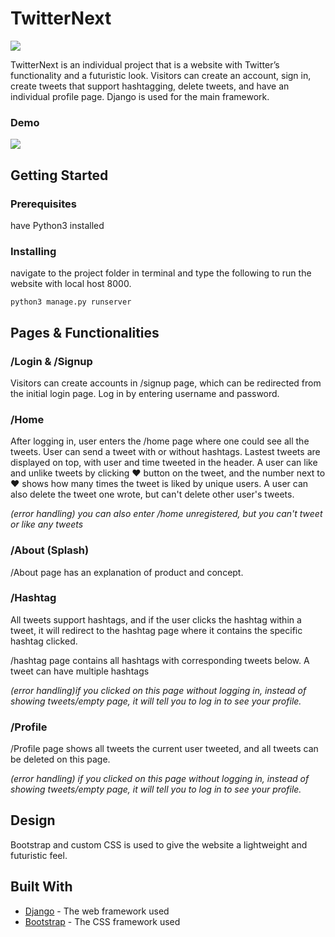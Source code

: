 # TwitterNext

![](TwitterNextEntry.gif)

TwitterNext is an individual project that is a website with Twitter’s functionality and a futuristic look. Visitors can create an account, sign in, create tweets that support hashtagging, delete tweets, and have an individual profile page. Django is used for the main framework.

### Demo

![](Demo.gif)

## Getting Started

### Prerequisites

have Python3 installed 

### Installing

navigate to the project folder in terminal and type the following to run the website with local host 8000.

```
python3 manage.py runserver
```

## Pages & Functionalities

### /Login & /Signup

Visitors can create accounts in /signup page, which can be redirected from the initial login page. Log in by entering username and password.

### /Home

After logging in, user enters the /home page where one could see all the tweets. User can send a tweet with or without hashtags. 
Lastest tweets are displayed on top, with user and time tweeted in the header.
A user can like and unlike tweets by clicking ♥ button on the tweet, and the number next to ♥ shows how many times the tweet is liked by unique users. 
A user can also delete the tweet one wrote, but can't delete other user's tweets. 

*(error handling) you can also enter /home unregistered, but you can't tweet or like any tweets*

### /About (Splash)

/About page has an explanation of product and concept. 

### /Hashtag

All tweets support hashtags, and if the user clicks the hashtag within a tweet, it will redirect to the hashtag page where it contains the specific hashtag clicked.

/hashtag page contains all hashtags with corresponding tweets below. A tweet can have multiple hashtags

*(error handling)if you clicked on this page without logging in, instead of showing tweets/empty page, it will tell you to log in to see your profile.*
 
### /Profile

/Profile page shows all tweets the current user tweeted, and all tweets can be deleted on this page. 

*(error handling) if you clicked on this page without logging in, instead of showing tweets/empty page, it will tell you to log in to see your profile.*

## Design 

Bootstrap and custom CSS is used to give the website a lightweight and futuristic feel. 

## Built With

* [Django](https://www.djangoproject.com/) - The web framework used
* [Bootstrap](https://getbootstrap.com/) - The CSS framework used
